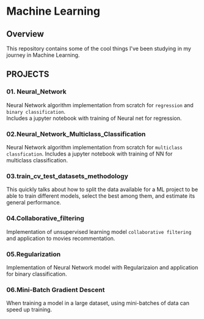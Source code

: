 # Machine Learning 

## Overview
This repository contains some of the cool things I've been studying in my journey in Machine Learning.


## PROJECTS
### 01. Neural_Network
Neural Network algorithm implementation from scratch for `regression` and `binary classification`.<br>
Includes a jupyter notebook with training of Neural net for regression.

### 02.Neural_Network_Multiclass_Classification
Neural Network algorithm implementation from scratch for `multiclass classfication`.
Includes a jupyter notebook with training of NN for multiclass classification.

### 03.train_cv_test_datasets_methodology
This quickly talks about how to split the data available for a ML project to be able to train different models, select the best among them, and estimate its general performance.

### 04.Collaborative_filtering
Implementation of unsupervised learning model `collaborative filtering` and application to movies recommentation.

### 05.Regularization
Implementation of Neural Network model with Regularizaion and application for binary classification.

### 06.Mini-Batch Gradient Descent
When training a model in a large dataset, using mini-batches of data can speed up training.  


